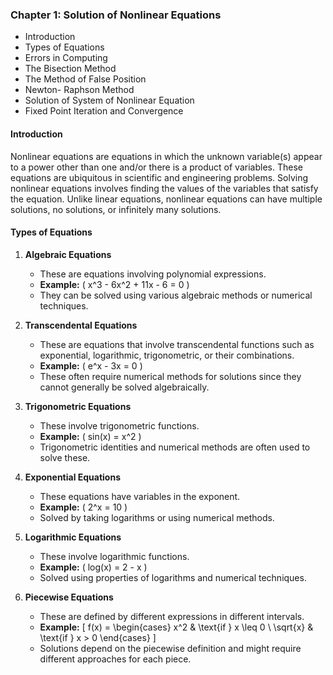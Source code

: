 ### Chapter 1: Solution of Nonlinear Equations
- Introduction
- Types of Equations
- Errors in Computing
- The Bisection Method
- The Method of False Position
- Newton- Raphson Method
- Solution of System of Nonlinear Equation
- Fixed Point Iteration and Convergence


#### Introduction

Nonlinear equations are equations in which the unknown variable(s) appear to a power other than one and/or there is a product of variables. These equations are ubiquitous in scientific and engineering problems. Solving nonlinear equations involves finding the values of the variables that satisfy the equation. Unlike linear equations, nonlinear equations can have multiple solutions, no solutions, or infinitely many solutions.

#### Types of Equations

1. **Algebraic Equations**
   - These are equations involving polynomial expressions.
   - **Example:** \( x^3 - 6x^2 + 11x - 6 = 0 \)
   - They can be solved using various algebraic methods or numerical techniques.

2. **Transcendental Equations**
   - These are equations that involve transcendental functions such as exponential, logarithmic, trigonometric, or their combinations.
   - **Example:** \( e^x - 3x = 0 \)
   - These often require numerical methods for solutions since they cannot generally be solved algebraically.

3. **Trigonometric Equations**
   - These involve trigonometric functions.
   - **Example:** \( sin(x) = x^2 \)
   - Trigonometric identities and numerical methods are often used to solve these.

4. **Exponential Equations**
   - These equations have variables in the exponent.
   - **Example:** \( 2^x = 10 \)
   - Solved by taking logarithms or using numerical methods.

5. **Logarithmic Equations**
   - These involve logarithmic functions.
   - **Example:** \( log(x) = 2 - x \)
   - Solved using properties of logarithms and numerical techniques.

6. **Piecewise Equations**
   - These are defined by different expressions in different intervals.
   - **Example:** 
     \[
     f(x) = 
     \begin{cases} 
     x^2 & \text{if } x \leq 0 \\
     \sqrt{x} & \text{if } x > 0 
     \end{cases}
     \]
   - Solutions depend on the piecewise definition and might require different approaches for each piece.
